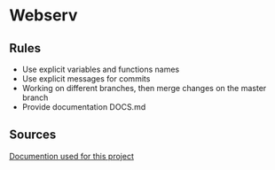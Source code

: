 # Webserv

## Rules
- Use explicit variables and functions names
- Use explicit messages for commits
- Working on different branches, then merge changes on the master branch
- Provide documentation DOCS.md

## Sources
[Documention used for this project](DOCS.md)
